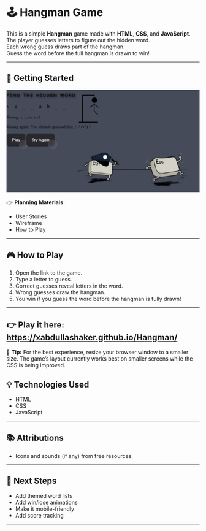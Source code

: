 

# 🕹️ Hangman Game

This is a simple **Hangman** game made with **HTML**, **CSS**, and **JavaScript**.  
The player guesses letters to figure out the hidden word.  
Each wrong guess draws part of the hangman.  
Guess the word before the full hangman is drawn to win!

---

## 🚀 Getting Started
![Hangman Screenshot](assets/schangman.png)


👉 **Planning Materials:**
- User Stories
- Wireframe
- How to Play

---

## 🎮 How to Play

1. Open the link to the game.  
2. Type a letter to guess.  
3. Correct guesses reveal letters in the word.  
4. Wrong guesses draw the hangman.  
5. You win if you guess the word before the hangman is fully drawn!

---
👉 **Play it here:** https://xabdullashaker.github.io/Hangman/
---
📏 **Tip:** For the best experience, resize your browser window to a smaller size. The game’s layout currently works best on smaller screens while the CSS is being improved.


## 💡 Technologies Used

- HTML
- CSS
- JavaScript

---

## 📚 Attributions

- Icons and sounds (if any) from free resources.

---

## 🚧 Next Steps

- Add themed word lists
- Add win/lose animations
- Make it mobile-friendly
- Add score tracking

---


